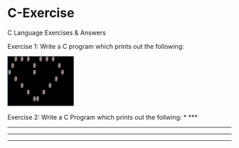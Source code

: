 # C-Exercise
C Language Exercises &amp; Answers

Exercise 1:
Write a C program which prints out the following: 

![](https://github.com/YapZhuSheng/C-Exercise/blob/main/Images/loveshape.png?raw=true)
        
Exercise 2:
Write a C Program which prints out the follwing:
     *
    ***
   *****
  *******
 *********
 
 
